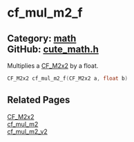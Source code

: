 [](../header.md ':include')

# cf_mul_m2_f

Category: [math](/api_reference?id=math)  
GitHub: [cute_math.h](https://github.com/RandyGaul/cute_framework/blob/master/include/cute_math.h)  
---

Multiplies a [CF_M2x2](/math/cf_m2x2.md) by a float.

```cpp
CF_M2x2 cf_mul_m2_f(CF_M2x2 a, float b)
```

## Related Pages

[CF_M2x2](/math/cf_m2x2.md)  
[cf_mul_m2](/math/cf_mul_m2.md)  
[cf_mul_m2_v2](/math/cf_mul_m2_v2.md)  
